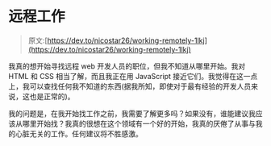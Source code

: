 # 远程工作

> 原文:[https://dev.to/nicostar26/working-remotely-1lkj](https://dev.to/nicostar26/working-remotely-1lkj)

我真的想开始寻找远程 web 开发人员的职位，但我不知道从哪里开始。我对 HTML 和 CSS 相当了解，而且我正在用 JavaScript 接近它们。我觉得在这一点上，我可以查找任何我不知道的东西(据我所知，即使对于最有经验的开发人员来说，这也是正常的)。

我的问题是，在我开始找工作之前，我需要了解更多吗？如果没有，谁能建议我应该从哪里开始找？我真的很想在这个领域有一个好的开始，我真的厌倦了从事与我的心脏无关的工作。任何建议将不胜感激。